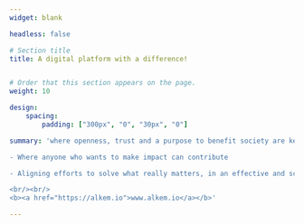 ```yaml
---
widget: blank

headless: false

# Section title
title: A digital platform with a difference!


# Order that this section appears on the page.
weight: 10

design:
    spacing:
        padding: ["300px", "0", "30px", "0"]

summary: 'where openness, trust and a purpose to benefit society are key values

- Where anyone who wants to make impact can contribute

- Aligning efforts to solve what really matters, in an effective and scalable way

<br/><br/>
<b><a href="https://alkem.io">www.alkem.io</a></b>'

---
```



